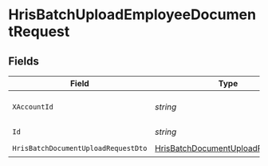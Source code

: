 # HrisBatchUploadEmployeeDocumentRequest


## Fields

| Field                                                                                             | Type                                                                                              | Required                                                                                          | Description                                                                                       |
| ------------------------------------------------------------------------------------------------- | ------------------------------------------------------------------------------------------------- | ------------------------------------------------------------------------------------------------- | ------------------------------------------------------------------------------------------------- |
| `XAccountId`                                                                                      | *string*                                                                                          | :heavy_check_mark:                                                                                | The account identifier                                                                            |
| `Id`                                                                                              | *string*                                                                                          | :heavy_check_mark:                                                                                | N/A                                                                                               |
| `HrisBatchDocumentUploadRequestDto`                                                               | [HrisBatchDocumentUploadRequestDto](../../Models/Components/HrisBatchDocumentUploadRequestDto.md) | :heavy_check_mark:                                                                                | N/A                                                                                               |